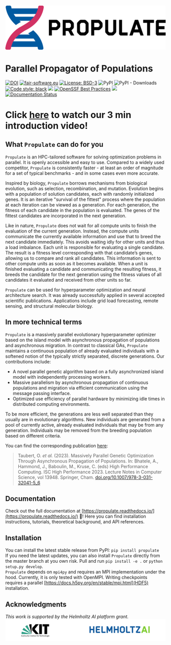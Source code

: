 ![Propulate Logo](./LOGO.svg)

# Parallel Propagator of Populations

[![DOI](https://zenodo.org/badge/495731357.svg)](https://zenodo.org/badge/latestdoi/495731357)
[![fair-software.eu](https://img.shields.io/badge/fair--software.eu-%E2%97%8F%20%20%E2%97%8F%20%20%E2%97%8F%20%20%E2%97%8F%20%20%E2%97%8B-yellow)](https://fair-software.eu)
[![License: BSD-3](https://img.shields.io/badge/License-BSD--3-blue)](https://opensource.org/licenses/BSD-3-Clause)
![PyPI](https://img.shields.io/pypi/v/propulate)
![PyPI - Downloads](https://img.shields.io/pypi/dm/propulate)
[![Code style: black](https://img.shields.io/badge/code%20style-black-000000.svg)](https://github.com/psf/black)
[![](https://img.shields.io/badge/Python-3.6+-blue.svg)](https://www.python.org/downloads/)
[![OpenSSF Best Practices](https://www.bestpractices.dev/projects/7785/badge)](https://www.bestpractices.dev/projects/7785)
[![](https://img.shields.io/badge/Contact-marie.weiel%40kit.edu-orange)](mailto:marie.weiel@kit.edu)
[![Documentation Status](https://readthedocs.org/projects/propulate/badge/?version=latest)](https://propulate.readthedocs.io/en/latest/?badge=latest)

# **Click [here](https://www.scc.kit.edu/en/aboutus/16956.php) to watch our 3 min introduction video!** 

## What `Propulate` can do for you

`Propulate` is an HPC-tailored software for solving optimization problems in parallel. It is openly accessible and easy to use. Compared to a widely used competitor, `Propulate` is consistently faster - at least an order of magnitude for a set of typical benchmarks - and in some cases even more accurate.

Inspired by biology, `Propulate` borrows mechanisms from biological evolution, such as selection, recombination, and mutation. Evolution begins with a population of solution candidates, each with randomly initialized genes. It is an iterative "survival of the fittest" process where the population at each iteration can be viewed as a generation. For each generation, the fitness of each candidate in the population is evaluated. The genes of the fittest candidates are incorporated in the next generation.

Like in nature, `Propulate` does not wait for all compute units to finish the evaluation of the current generation. Instead, the compute units communicate the currently available information and use that to breed the next candidate immediately. This avoids waiting idly for other units and thus a load imbalance.
Each unit is responsible for evaluating a single candidate. The result is a fitness level corresponding with that candidate’s genes, allowing us to compare and rank all candidates. This information is sent to other compute units as soon as it becomes available.
When a unit is finished evaluating a candidate and communicating the resulting fitness, it breeds the candidate for the next generation using the fitness values of all candidates it evaluated and received from other units so far. 

`Propulate` can be used for hyperparameter optimization and neural architecture search. 
It was already successfully applied in several accepted scientific publications. Applications include grid load forecasting, remote sensing, and structural molecular biology.

## In more technical terms

``Propulate`` is a massively parallel evolutionary hyperparameter optimizer based on the island model with asynchronous propagation of populations and asynchronous migration.
In contrast to classical GAs, ``Propulate`` maintains a continuous population of already evaluated individuals with a softened notion of the typically strictly separated, discrete generations.
Our contributions include:
- A novel parallel genetic algorithm based on a fully asynchronized island model with independently processing workers.
- Massive parallelism by asynchronous propagation of continuous populations and migration via efficient communication using the message passing interface.
- Optimized use efficiency of parallel hardware by minimizing idle times in distributed computing environments.

To be more efficient, the generations are less well separated than they usually are in evolutionary algorithms.
New individuals are generated from a pool of currently active, already evaluated individuals that may be from any generation.
Individuals may be removed from the breeding population based on different criteria.

You can find the corresponding publication [here](https://doi.org/10.1007/978-3-031-32041-5_6):  
>Taubert, O. *et al.* (2023). Massively Parallel Genetic Optimization Through Asynchronous Propagation of Populations. In: Bhatele, A., Hammond, J., Baboulin, M., Kruse, C. (eds) High Performance Computing. ISC High Performance 2023. Lecture Notes in Computer Science, vol 13948. Springer, Cham. [doi.org/10.1007/978-3-031-32041-5_6](https://doi.org/10.1007/978-3-031-32041-5_6)

## Documentation

Check out the full documentation at [https://propulate.readthedocs.io/](https://propulate.readthedocs.io/) :rocket:! Here you can 
find installation instructions, tutorials, theoretical background, and API references.

## Installation

You can install the latest stable release from PyPI: ``pip install propulate``  
If you need the latest updates, you can also install ``Propulate`` directly from the master branch at you own risk.
Pull and run ``pip install -e .`` or ``python setup.py develop``.  
``Propulate`` depends on ``mpi4py`` and requires an MPI implementation under the hood. Currently, it is only tested with 
OpenMPI.
Writing checkpoints requires a parallel [https://docs.h5py.org/en/stable/mpi.html](HDF5) installation.

## Acknowledgments
*This work is supported by the Helmholtz AI platform grant.*
![](./.figs/hai_kit_logos.svg)






